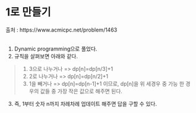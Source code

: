 <h1>1로 만들기</h1>
출처 : https://www.acmicpc.net/problem/1463 <br><br>

1. Dynamic programming으로 풀었다. <br>
2. 규칙을 살펴보면 아래와 같다.<br>
> 1. 3으로 나누거나 => dp[n]=dp[n/3]+1
> 2. 2로 나누거나 => dp[n]=dp[n/2]+1
> 3. 1을 빼거나 => dp[n]=dp[n-1]+1
이므로, dp[n]을 위 세경우 중 가능 한 경우의 값들 중 가장 작은 값으로 해주면 된다.
3. 즉, 1부터 숫자 n까지 차례차례 업데이트 해주면 답을 구할 수 있다.
